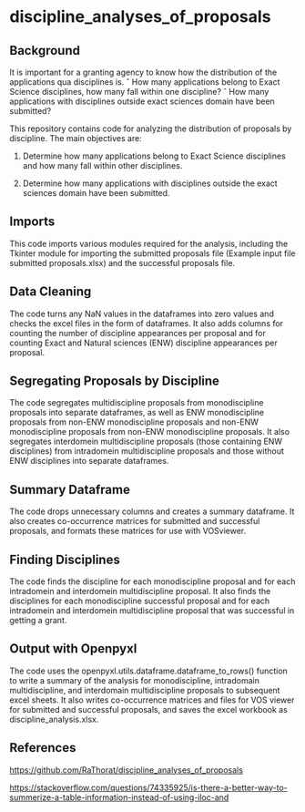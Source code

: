 # discipline_analyses_of_proposals

## Background
It is important for a granting agency to know how the distribution of the applications qua disciplines is. ˆ How many applications belong to Exact Science disciplines, how many fall within one discipline? ˆ How many applications with disciplines outside exact sciences domain have been submitted?

This repository contains code for analyzing the distribution of proposals by discipline. The main objectives are:

1. Determine how many applications belong to Exact Science disciplines and how many fall within other disciplines.

2. Determine how many applications with disciplines outside the exact sciences domain have been submitted.

## Imports

This code imports various modules required for the analysis, including the Tkinter module for importing the submitted proposals file (Example input file submitted proposals.xlsx) and the successful proposals file.

## Data Cleaning

The code turns any NaN values in the dataframes into zero values and checks the excel files in the form of dataframes. It also adds columns for counting the number of discipline appearances per proposal and for counting Exact and Natural sciences (ENW) discipline appearances per proposal.

## Segregating Proposals by Discipline
The code segregates multidiscipline proposals from monodiscipline proposals into separate dataframes, as well as ENW monodiscipline proposals from non-ENW monodiscipline proposals and non-ENW monodiscipline proposals from non-ENW monodiscipline proposals. It also segregates interdomein multidiscipline proposals (those containing ENW disciplines) from intradomein multidiscipline proposals and those without ENW disciplines into separate dataframes.

## Summary Dataframe
The code drops unnecessary columns and creates a summary dataframe. It also creates co-occurrence matrices for submitted and successful proposals, and formats these matrices for use with VOSviewer.

## Finding Disciplines
The code finds the discipline for each monodiscipline proposal and for each intradomein and interdomein multidiscipline proposal. It also finds the disciplines for each monodiscipline successful proposal and for each intradomein and interdomein multidiscipline proposal that was successful in getting a grant.

## Output with Openpyxl
The code uses the openpyxl.utils.dataframe.dataframe_to_rows() function to write a summary of the analysis for monodiscipline, intradomain multidiscipline, and interdomain multidiscipline proposals to subsequent excel sheets. It also writes co-occurrence matrices and files for VOS viewer for submitted and successful proposals, and saves the excel workbook as discipline_analysis.xlsx.

## References
https://github.com/RaThorat/discipline_analyses_of_proposals

https://stackoverflow.com/questions/74335925/is-there-a-better-way-to-summerize-a-table-information-instead-of-using-iloc-and


















